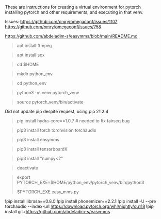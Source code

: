These are instructions for creating a virtual environment for pytorch
installing pytorch and other requirements, and executing in that venv.

Issues: https://github.com/omry/omegaconf/issues/1107
https://github.com/omry/omegaconf/issues/758

https://github.com/abdeladim-s/easymms/blob/main/README.md

> apt install ffmpeg

> apt install sox

> cd $HOME

> mkdir python_env

> cd python_env

> python3 -m venv pytorch_venv

> source pytorch_venv/bin/activate

Did not update pip despite request, using pip 21.2.4



> pip install hydra-core==1.0.7 # needed to fix fairseq bug

> pip3 install torch torchvision torchaudio

> pip3 install easymms

> pip3 install tensorboardX

> pip3 install "numpy<2"

> deactivate

> export PYTORCH_EXE=$HOME/python_env/pytorch_venv/bin/python3
> 
> $PYTORCH_EXE easy_mms.py
> 

!pip install librosa==0.8.0
!pip install phonemizer==2.2.1
!pip install -U --pre torchaudio --index-url https://download.pytorch.org/whl/nightly/cu118
!pip install git+https://github.com/abdeladim-s/easymms



